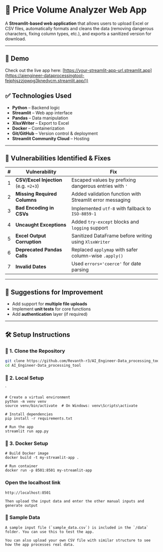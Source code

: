 # 🧾 Price Volume Analyzer Web App

A **Streamlit-based web application** that allows users to upload Excel or CSV files, automatically formats and cleans the data (removing dangerous characters, fixing column types, etc.), and exports a sanitized version for download.

---
## 🚀 Demo

Check out the live app here: [https://your-streamlit-app-url.streamlit.app](https://aiengineer-dataprocessingtool-fejphjszzjqwpg3knedvcm.streamlit.app/))

## ✅ Technologies Used

- **Python** – Backend logic  
- **Streamlit** – Web app interface  
- **Pandas** – Data manipulation  
- **XlsxWriter** – Export to Excel  
- **Docker** – Containerization  
- **Git/GitHub** – Version control & deployment  
- **Streamlit Community Cloud** – Hosting

---

## 🔐 Vulnerabilities Identified & Fixes

| # | Vulnerability | Fix |
|---|---------------|-----|
| 1 | **CSV/Excel Injection** (e.g. `=2+3`) | Escaped values by prefixing dangerous entries with `'` |
| 2 | **Missing Required Columns** | Added validation function with Streamlit error messaging |
| 3 | **Bad Encoding in CSVs** | Implemented `utf-8` with fallback to `ISO-8859-1` |
| 4 | **Uncaught Exceptions** | Added `try-except` blocks and `logging` support |
| 5 | **Excel Output Corruption** | Sanitized DataFrame before writing using `XlsxWriter` |
| 6 | **Deprecated Pandas Calls** | Replaced `applymap` with safer column-wise `.apply()` |
| 7 | **Invalid Dates** | Used `errors='coerce'` for date parsing |

---

## 🌟 Suggestions for Improvement

- Add support for **multiple file uploads**
- Implement **unit tests** for core functions
- Add **authentication** layer (if required)

---

## 🛠️ Setup Instructions

### 🔹 1. Clone the Repository

```bash
git clone https://github.com/Revanth-r3/AI_Engineer-Data_processing_tool.git
cd AI_Engineer-Data_processing_tool

```
### 🔹 2. Local Setup
`
```
# Create a virtual environment
python -m venv venv
source venv/bin/activate  # On Windows: venv\Scripts\activate

# Install dependencies
pip install -r requirements.txt

# Run the app
streamlit run app.py
```

### 🔹 3. Docker Setup

```
# Build Docker image
docker build -t my-streamlit-app .

# Run container
docker run -p 8501:8501 my-streamlit-app
```

### Open the localhost link

```
http://localhost:8501

Then upload the input data and enter the other manual inputs and generate output
```

### 📂 Sample Data
```
A sample input file (`sample_data.csv`) is included in the `/data` folder. You can use this to test the app.

You can also upload your own CSV file with similar structure to see how the app processes real data.
```
